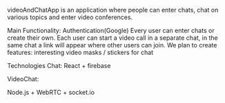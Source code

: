 videoAndChatApp is an application where people can enter chats, chat on various topics and enter video conferences.


Main Functionality:
Authentication(Google)
Every user can enter chats or create their own.
Each user can start a video call in a separate chat, in the same chat a link will appear where other users can join.
We plan to create features: interesting video masks / stickers for chat

Technologies
Chat:
React + firebase

VideoChat:

Node.js + WebRTC + socket.io
